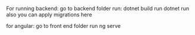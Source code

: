 For running backend: go to backend folder run: dotnet build run dotnet run also you can apply migrations here

for angular: go to front end folder run ng serve
